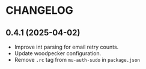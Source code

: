 # CHANGELOG
## 0.4.1 (2025-04-02)
- Improve int parsing for email retry counts.
- Update woodpecker configuration.
- Remove `.rc` tag from `mu-auth-sudo` in `package.json`
